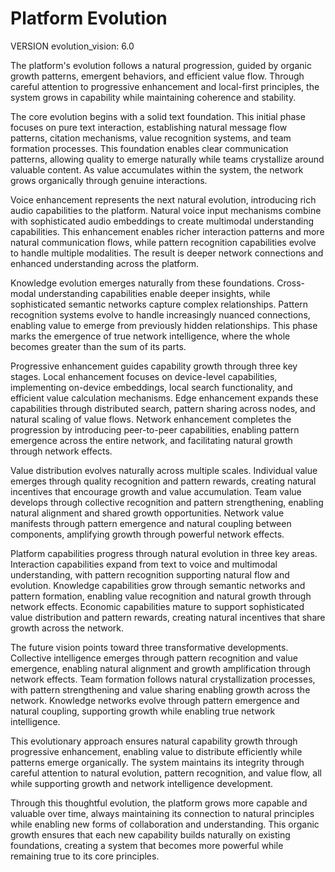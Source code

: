 # Platform Evolution

VERSION evolution_vision: 6.0

The platform's evolution follows a natural progression, guided by organic growth patterns, emergent behaviors, and efficient value flow. Through careful attention to progressive enhancement and local-first principles, the system grows in capability while maintaining coherence and stability.

The core evolution begins with a solid text foundation. This initial phase focuses on pure text interaction, establishing natural message flow patterns, citation mechanisms, value recognition systems, and team formation processes. This foundation enables clear communication patterns, allowing quality to emerge naturally while teams crystallize around valuable content. As value accumulates within the system, the network grows organically through genuine interactions.

Voice enhancement represents the next natural evolution, introducing rich audio capabilities to the platform. Natural voice input mechanisms combine with sophisticated audio embeddings to create multimodal understanding capabilities. This enhancement enables richer interaction patterns and more natural communication flows, while pattern recognition capabilities evolve to handle multiple modalities. The result is deeper network connections and enhanced understanding across the platform.

Knowledge evolution emerges naturally from these foundations. Cross-modal understanding capabilities enable deeper insights, while sophisticated semantic networks capture complex relationships. Pattern recognition systems evolve to handle increasingly nuanced connections, enabling value to emerge from previously hidden relationships. This phase marks the emergence of true network intelligence, where the whole becomes greater than the sum of its parts.

Progressive enhancement guides capability growth through three key stages. Local enhancement focuses on device-level capabilities, implementing on-device embeddings, local search functionality, and efficient value calculation mechanisms. Edge enhancement expands these capabilities through distributed search, pattern sharing across nodes, and natural scaling of value flows. Network enhancement completes the progression by introducing peer-to-peer capabilities, enabling pattern emergence across the entire network, and facilitating natural growth through network effects.

Value distribution evolves naturally across multiple scales. Individual value emerges through quality recognition and pattern rewards, creating natural incentives that encourage growth and value accumulation. Team value develops through collective recognition and pattern strengthening, enabling natural alignment and shared growth opportunities. Network value manifests through pattern emergence and natural coupling between components, amplifying growth through powerful network effects.

Platform capabilities progress through natural evolution in three key areas. Interaction capabilities expand from text to voice and multimodal understanding, with pattern recognition supporting natural flow and evolution. Knowledge capabilities grow through semantic networks and pattern formation, enabling value recognition and natural growth through network effects. Economic capabilities mature to support sophisticated value distribution and pattern rewards, creating natural incentives that share growth across the network.

The future vision points toward three transformative developments. Collective intelligence emerges through pattern recognition and value emergence, enabling natural alignment and growth amplification through network effects. Team formation follows natural crystallization processes, with pattern strengthening and value sharing enabling growth across the network. Knowledge networks evolve through pattern emergence and natural coupling, supporting growth while enabling true network intelligence.

This evolutionary approach ensures natural capability growth through progressive enhancement, enabling value to distribute efficiently while patterns emerge organically. The system maintains its integrity through careful attention to natural evolution, pattern recognition, and value flow, all while supporting growth and network intelligence development.

Through this thoughtful evolution, the platform grows more capable and valuable over time, always maintaining its connection to natural principles while enabling new forms of collaboration and understanding. This organic growth ensures that each new capability builds naturally on existing foundations, creating a system that becomes more powerful while remaining true to its core principles.

